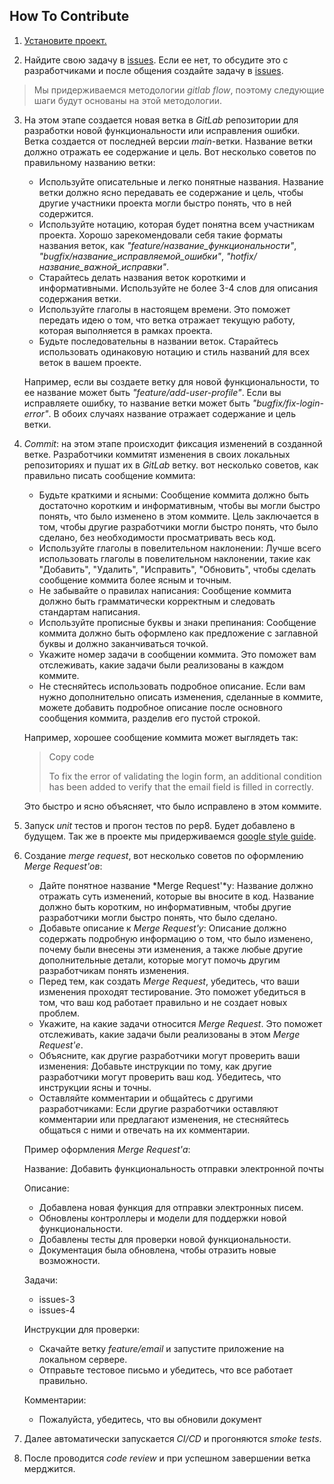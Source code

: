 How To Contribute
-----------------

1. [Установите проект.](README.md)


2. Найдите свою задачу в
[issues](http://git.aerodisk.local/vair/openvair/-/issues).
Если ее нет, то обсудите это с разработчиками и после
общения создайте задачу в
[issues](http://git.aerodisk.local/vair/openvair/-/issues).

>Мы придерживаемся методологии *gitlab flow*, поэтому следующие шаги
>будут основаны на этой методологии.

3. На этом этапе создается новая ветка в *GitLab* репозитории 
для разработки новой функциональности или исправления ошибки.
Ветка создается от последней версии *main*-ветки.
Название ветки должно отражать ее содержание и цель. 
Вот несколько советов по правильному названию ветки:
    - Используйте описательные и легко понятные названия.
      Название ветки должно ясно передавать ее содержание и 
      цель, чтобы другие участники проекта могли быстро понять,
      что в ней содержится.
    - Используйте нотацию, которая будет понятна всем участникам
      проекта. Хорошо зарекомендовали себя такие форматы
      названия веток, как *"feature/название_функциональности"*,
      *"bugfix/название_исправляемой_ошибки"*,
      *"hotfix/название_важной_исправки"*.
    - Старайтесь делать названия веток короткими и
      информативными. Используйте не более 3-4 слов для описания
      содержания ветки.
    - Используйте глаголы в настоящем времени. Это поможет
      передать идею о том, что ветка отражает текущую работу,
      которая выполняется в рамках проекта.
    - Будьте последовательны в названии веток. Старайтесь
      использовать одинаковую нотацию и стиль названий для всех
      веток в вашем проекте.

    Например, если вы создаете ветку для новой функциональности,
    то ее название может быть *"feature/add-user-profile"*.
    Если вы исправляете ошибку, то название ветки может быть
    *"bugfix/fix-login-error"*. В обоих случаях название отражает
    содержание и цель ветки.


5. *Commit*: на этом этапе происходит фиксация изменений в 
созданной ветке. Разработчики коммитят изменения в своих 
локальных репозиториях и пушат их в *GitLab* ветку.
вот несколько советов, как правильно писать сообщение коммита:

   - Будьте краткими и ясными: Сообщение коммита должно быть
     достаточно коротким и информативным, чтобы вы могли быстро
     понять, что было изменено в этом коммите. Цель заключается
     в том, чтобы другие разработчики могли быстро понять,
     что было сделано, без необходимости просматривать весь код.
   - Используйте глаголы в повелительном наклонении: Лучше
     всего использовать глаголы в повелительном наклонении,
     такие как "Добавить", "Удалить", "Исправить", "Обновить",
     чтобы сделать сообщение коммита более ясным и точным.
   - Не забывайте о правилах написания: Сообщение коммита должно
     быть грамматически корректным и следовать стандартам
     написания.
   - Используйте прописные буквы и знаки препинания: Сообщение
     коммита должно быть оформлено как предложение с заглавной
     буквы и должно заканчиваться точкой.
   - Укажите номер задачи в сообщении коммита. Это поможет
     вам отслеживать, какие задачи были реализованы в каждом
     коммите.
   - Не стесняйтесь использовать подробное описание.
     Если вам нужно дополнительно описать изменения, сделанные
     в коммите, можете добавить подробное описание после
     основного сообщения коммита, разделив его пустой строкой.

    Например, хорошее сообщение коммита может выглядеть так:

    >Copy code
    >
    >To fix the error of validating the login form, an additional
    condition has been added to verify
    that the email field is filled in correctly.

    Это быстро и ясно объясняет, что было исправлено в этом коммите.


6. Запуск *unit* тестов и прогон тестов по pep8.
Будет добавлено в будущем. Так же в проекте мы придерживаемся
[google style guide](https://google.github.io/styleguide/pyguide.html).


7. Создание *merge request*, вот несколько советов по
оформлению *Merge Request'ов*:

    - Дайте понятное название *Merge Request'*у: Название
      должно отражать суть изменений, которые вы вносите
      в код. Название должно быть коротким, но информативным,
      чтобы другие разработчики могли быстро понять,
      что было сделано.
    - Добавьте описание к *Merge Request'у*: Описание должно
      содержать подробную информацию о том, что было изменено,
      почему были внесены эти изменения, а также любые
      другие дополнительные детали, которые могут помочь
      другим разработчикам понять изменения.
    - Перед тем, как создать *Merge Request*, убедитесь,
      что ваши изменения проходят тестирование. Это поможет
      убедиться в том, что ваш код работает
      правильно и не создает новых проблем.
    - Укажите, на какие задачи относится *Merge Request*.
      Это поможет отслеживать, какие задачи были
      реализованы в этом *Merge Request'е*.
    - Объясните, как другие разработчики могут проверить
      ваши изменения: Добавьте инструкции по тому, как
      другие разработчики могут проверить ваш код.
      Убедитесь, что инструкции ясны и точны.
    - Оставляйте комментарии и общайтесь с другими
      разработчиками: Если другие разработчики оставляют
      комментарии или предлагают изменения, не стесняйтесь
      общаться с ними и отвечать на их комментарии.

    Пример оформления *Merge Request'а*:

    Название: Добавить функциональность отправки 
    электронной почты

    Описание:
     * Добавлена новая функция для отправки электронных писем.
     * Обновлены контроллеры и модели для поддержки новой функциональности.
     * Добавлены тесты для проверки новой функциональности.
     * Документация была обновлена, чтобы отразить новые возможности.

   Задачи:
     * issues-3
     * issues-4

   Инструкции для проверки:
     * Скачайте ветку *feature/email* и запустите приложение
       на локальном сервере.
     * Отправьте тестовое письмо и убедитесь,
       что все работает правильно.
  
   Комментарии:
     * Пожалуйста, убедитесь, что вы обновили документ


9. Далее автоматически запускается *CI/CD* и прогоняются
   *smoke tests*.


10. После проводится *code review* и при успешном завершении
    ветка мерджится.
